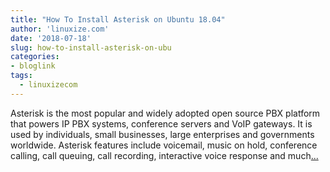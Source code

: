 ```yaml
---
title: "How To Install Asterisk on Ubuntu 18.04"
author: 'linuxize.com'
date: '2018-07-18'
slug: how-to-install-asterisk-on-ubu
categories:
- bloglink
tags:
  - linuxizecom
---
```


Asterisk is the most popular and widely adopted open source PBX platform that powers IP PBX systems, conference servers and VoIP gateways. It is used by individuals, small businesses, large enterprises and governments worldwide. Asterisk features include voicemail, music on hold, conference calling, call queuing, call recording, interactive voice response and much[... <i class="fas fa-external-link-alt"></i>](https://linuxize.com/post/how-to-install-asterisk-on-ubuntu-18-04/)

